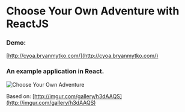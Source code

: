 # Choose Your Own Adventure with ReactJS

### Demo:

[http://cyoa.bryanmytko.com/](http://cyoa.bryanmytko.com/)

### An example application in React.

![Choose Your Own Adventure](http://i.imgur.com/h3dAAQS.jpg)

Based on: [http://imgur.com/gallery/h3dAAQS](http://imgur.com/gallery/h3dAAQS)

